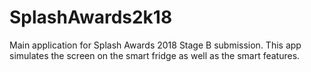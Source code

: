 # SplashAwards2k18

Main application for Splash Awards 2018 Stage B submission.
This app simulates the screen on the smart fridge as well as the smart features.
